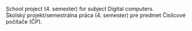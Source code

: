 School project (4. semester) for subject Digital computers.  
Školský projekt/semestrálna práca (4. semester) pre predmet Číslicové počítače (ČP).
